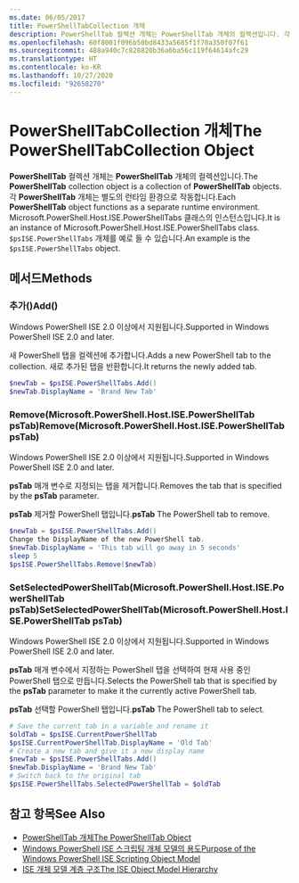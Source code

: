 ```yaml
---
ms.date: 06/05/2017
title: PowerShellTabCollection 개체
description: PowerShellTab 컬렉션 개체는 PowerShellTab 개체의 컬렉션입니다. 각 PowerShellTab 개체는 별도의 런타임 환경으로 작동합니다.
ms.openlocfilehash: 60f8001f096b50bd8433a5685f1f70a350f07f61
ms.sourcegitcommit: 488a940c7c828820b36a6ba56c119f64614afc29
ms.translationtype: HT
ms.contentlocale: ko-KR
ms.lasthandoff: 10/27/2020
ms.locfileid: "92658270"
---
```

# <a name="the-powershelltabcollection-object"></a><span data-ttu-id="42166-104">PowerShellTabCollection 개체</span><span class="sxs-lookup"><span data-stu-id="42166-104">The PowerShellTabCollection Object</span></span>

<span data-ttu-id="42166-105">**PowerShellTab** 컬렉션 개체는 **PowerShellTab** 개체의 컬렉션입니다.</span><span class="sxs-lookup"><span data-stu-id="42166-105">The **PowerShellTab** collection object is a collection of **PowerShellTab** objects.</span></span> <span data-ttu-id="42166-106">각 **PowerShellTab** 개체는 별도의 런타임 환경으로 작동합니다.</span><span class="sxs-lookup"><span data-stu-id="42166-106">Each **PowerShellTab** object functions as a separate runtime environment.</span></span> <span data-ttu-id="42166-107">Microsoft.PowerShell.Host.ISE.PowerShellTabs 클래스의 인스턴스입니다.</span><span class="sxs-lookup"><span data-stu-id="42166-107">It is an instance of Microsoft.PowerShell.Host.ISE.PowerShellTabs class.</span></span> <span data-ttu-id="42166-108">`$psISE.PowerShellTabs` 개체를 예로 들 수 있습니다.</span><span class="sxs-lookup"><span data-stu-id="42166-108">An example is the `$psISE.PowerShellTabs` object.</span></span>

## <a name="methods"></a><span data-ttu-id="42166-109">메서드</span><span class="sxs-lookup"><span data-stu-id="42166-109">Methods</span></span>

### <a name="add"></a><span data-ttu-id="42166-110">추가\(\)</span><span class="sxs-lookup"><span data-stu-id="42166-110">Add\(\)</span></span>

<span data-ttu-id="42166-111">Windows PowerShell ISE 2.0 이상에서 지원됩니다.</span><span class="sxs-lookup"><span data-stu-id="42166-111">Supported in Windows PowerShell ISE 2.0 and later.</span></span>

<span data-ttu-id="42166-112">새 PowerShell 탭을 컬렉션에 추가합니다.</span><span class="sxs-lookup"><span data-stu-id="42166-112">Adds a new PowerShell tab to the collection.</span></span> <span data-ttu-id="42166-113">새로 추가된 탭을 반환합니다.</span><span class="sxs-lookup"><span data-stu-id="42166-113">It returns the newly added tab.</span></span>

```powershell
$newTab = $psISE.PowerShellTabs.Add()
$newTab.DisplayName = 'Brand New Tab'
```

### <a name="removemicrosoftpowershellhostisepowershelltab-pstab"></a><span data-ttu-id="42166-114">Remove\(Microsoft.PowerShell.Host.ISE.PowerShellTab psTab\)</span><span class="sxs-lookup"><span data-stu-id="42166-114">Remove\(Microsoft.PowerShell.Host.ISE.PowerShellTab psTab\)</span></span>

<span data-ttu-id="42166-115">Windows PowerShell ISE 2.0 이상에서 지원됩니다.</span><span class="sxs-lookup"><span data-stu-id="42166-115">Supported in Windows PowerShell ISE 2.0 and later.</span></span>

<span data-ttu-id="42166-116">**psTab** 매개 변수로 지정되는 탭을 제거합니다.</span><span class="sxs-lookup"><span data-stu-id="42166-116">Removes the tab that is specified by the **psTab** parameter.</span></span>

<span data-ttu-id="42166-117">**psTab** 제거할 PowerShell 탭입니다.</span><span class="sxs-lookup"><span data-stu-id="42166-117">**psTab** The PowerShell tab to remove.</span></span>

```powershell
$newTab = $psISE.PowerShellTabs.Add()
Change the DisplayName of the new PowerShell tab.
$newTab.DisplayName = 'This tab will go away in 5 seconds'
sleep 5
$psISE.PowerShellTabs.Remove($newTab)
```

### <a name="setselectedpowershelltabmicrosoftpowershellhostisepowershelltab-pstab"></a><span data-ttu-id="42166-118">SetSelectedPowerShellTab\(Microsoft.PowerShell.Host.ISE.PowerShellTab psTab\)</span><span class="sxs-lookup"><span data-stu-id="42166-118">SetSelectedPowerShellTab\(Microsoft.PowerShell.Host.ISE.PowerShellTab psTab\)</span></span>

<span data-ttu-id="42166-119">Windows PowerShell ISE 2.0 이상에서 지원됩니다.</span><span class="sxs-lookup"><span data-stu-id="42166-119">Supported in Windows PowerShell ISE 2.0 and later.</span></span>

<span data-ttu-id="42166-120">**psTab** 매개 변수에서 지정하는 PowerShell 탭을 선택하여 현재 사용 중인 PowerShell 탭으로 만듭니다.</span><span class="sxs-lookup"><span data-stu-id="42166-120">Selects the PowerShell tab that is specified by the **psTab** parameter to make it the currently active PowerShell tab.</span></span>

<span data-ttu-id="42166-121">**psTab** 선택할 PowerShell 탭입니다.</span><span class="sxs-lookup"><span data-stu-id="42166-121">**psTab** The PowerShell tab to select.</span></span>

```powershell
# Save the current tab in a variable and rename it
$oldTab = $psISE.CurrentPowerShellTab
$psISE.CurrentPowerShellTab.DisplayName = 'Old Tab'
# Create a new tab and give it a new display name
$newTab = $psISE.PowerShellTabs.Add()
$newTab.DisplayName = 'Brand New Tab'
# Switch back to the original tab
$psISE.PowerShellTabs.SelectedPowerShellTab = $oldTab
```

## <a name="see-also"></a><span data-ttu-id="42166-122">참고 항목</span><span class="sxs-lookup"><span data-stu-id="42166-122">See Also</span></span>

- [<span data-ttu-id="42166-123">PowerShellTab 개체</span><span class="sxs-lookup"><span data-stu-id="42166-123">The PowerShellTab Object</span></span>](The-PowerShellTab-Object.md)
- [<span data-ttu-id="42166-124">Windows PowerShell ISE 스크립팅 개체 모델의 용도</span><span class="sxs-lookup"><span data-stu-id="42166-124">Purpose of the Windows PowerShell ISE Scripting Object Model</span></span>](Purpose-of-the-Windows-PowerShell-ISE-Scripting-Object-Model.md)
- [<span data-ttu-id="42166-125">ISE 개체 모델 계층 구조</span><span class="sxs-lookup"><span data-stu-id="42166-125">The ISE Object Model Hierarchy</span></span>](The-ISE-Object-Model-Hierarchy.md)

